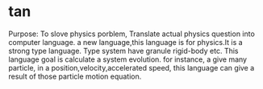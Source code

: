 tan
===
Purpose: To slove physics porblem, Translate actual physics question into computer language. 
a new language,this language is for physics.It is a strong type language. Type system have granule rigid-body etc.
This language goal is calculate a system evolution.
for instance, a give many particle, in a position,velocity,accelerated speed,
this language can give a result of those particle motion equation.

